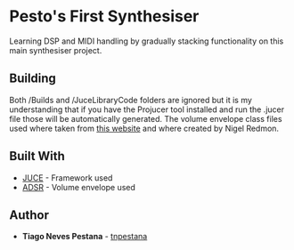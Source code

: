 # Pesto's First Synthesiser

Learning DSP and MIDI handling by gradually stacking functionality on this main synthesiser project. 

## Building

Both /Builds and /JuceLibraryCode folders are ignored but it is my understanding that if you have the Projucer tool installed and run the .jucer file those will be automatically generated. The volume envelope class files used where taken from [this website](http://www.earlevel.com/main/2013/06/03/envelope-generators-adsr-code/) and where created by Nigel Redmon.
## Built With

* [JUCE](https://juce.com/) - Framework used
* [ADSR](http://www.earlevel.com/main/2013/06/03/envelope-generators-adsr-code/) - Volume envelope used

## Author

* **Tiago Neves Pestana** - [tnpestana](https://github.com/tnpestana)
